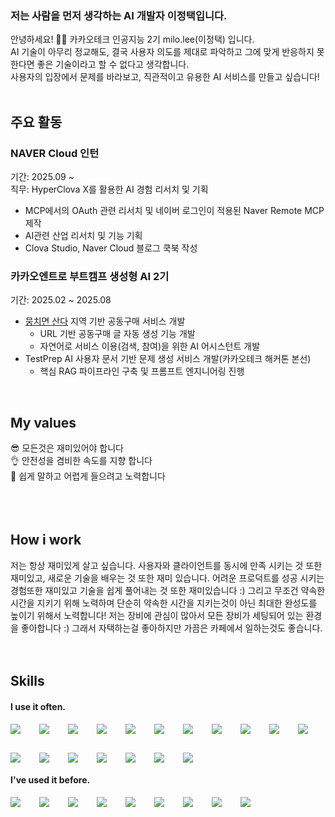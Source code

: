 ### 저는 사람을 먼저 생각하는 AI 개발자 이정택입니다.

안녕하세요! 🙋‍♂️ 카카오테크 인공지능 2기 milo.lee(이정택) 입니다.   
AI 기술이 아무리 정교해도, 결국 사용자 의도를 제대로 파악하고 그에 맞게 반응하지 못한다면 좋은 기술이라고 할 수 없다고 생각합니다.  
사용자의 입장에서 문제를 바라보고, 직관적이고 유용한 AI 서비스를 만들고 싶습니다!
<br />
<br />
## 주요 활동

### **NAVER Cloud 인턴**
기간: 2025.09 ~  
직무: HyperClova X를 활용한 AI 경험 리서치 및 기획
- MCP에서의 OAuth 관련 리서치 및 네이버 로그인이 적용된 Naver Remote MCP 제작
- AI관련 산업 리서치 및 기능 기획
- Clova Studio, Naver Cloud 블로그 쿡북 작성

### **카카오엔트로 부트캠프 생성형 AI 2기**
기간: 2025.02 ~ 2025.08
- [뭉치면 산다](https://dev.moongsan.com/) 지역 기반 공동구매 서비스 개발
  - URL 기반 공동구매 글 자동 생성 기능 개발
  - 자연어로 서비스 이용(검색, 참여)을 위한 AI 어시스턴트 개발
- TestPrep AI 사용자 문서 기반 문제 생성 서비스 개발(카카오테크 해커톤 본선)
  - 핵심 RAG 파이프라인 구축 및 프롬프트 엔지니어링 진행


<br />

## My values

😎 모든것은 재미있어야 합니다<br />
👌 안전성을 겸비한 속도를 지향 합니다<br />
🦻 쉽게 말하고 어렵게 들으려고 노력합니다<br />
<br />
<br />
<br />
## How i work
저는 항상 재미있게 살고 싶습니다. 사용자와 클라이언트를 동시에 만족 시키는 것 또한 재미있고, 새로운 기술을 배우는 것 또한 재미 있습니다. 어려운 프로덕트를 성공 시키는 경험또한 재미있고 기술을 쉽게 풀어내는 것 또한 재미있습니다 :) 그리고 무조건 약속한 시간을 지키기 위해 노력하며 단순히 약속한 시간을 지키는것이 아닌 최대한 완성도를 높이기 위해서 노력합니다!
저는 장비에 관심이 많아서 모든 장비가 세팅되어 있는 환경을 좋아합니다 :) 그래서 자택하는걸 좋아하지만 가끔은 카페에서 일하는것도 좋습니다.
<br />
<br />
<br />
## Skills
#### I use it often.
<div style="display:flex;gap:30px;flex-wrap:wrap;">
  <img src="https://img.shields.io/badge/Python-3776AB?style=for-the-badge&logo=python&logoColor=white">
  <img src="https://img.shields.io/badge/LangGraph-FF6B6B?style=for-the-badge&logoColor=white">
  <img src="https://img.shields.io/badge/LangChain-1C3C3C?style=for-the-badge&logo=langchain&logoColor=white">
  <img src="https://img.shields.io/badge/LangSmith-4ECDC4?style=for-the-badge&logoColor=white">
  <img src="https://img.shields.io/badge/Langfuse-9B59B6?style=for-the-badge&logoColor=white">
  <img src="https://img.shields.io/badge/RAG-FF6B6B?style=for-the-badge&logoColor=white">
  <img src="https://img.shields.io/badge/Hugging_Face-FFD21E?style=for-the-badge&logo=huggingface&logoColor=black">
  <img src="https://img.shields.io/badge/Vertex_AI-4285F4?style=for-the-badge&logo=google-cloud&logoColor=white">
  <img src="https://img.shields.io/badge/MCP-2ECC71?style=for-the-badge&logoColor=white">
  <img src="https://img.shields.io/badge/FastMCP-00D9FF?style=for-the-badge&logoColor=white">
  <img src="https://img.shields.io/badge/PyTorch-EE4C2C?style=for-the-badge&logo=pytorch&logoColor=white">
  <img src="https://img.shields.io/badge/FastAPI-009688?style=for-the-badge&logo=fastapi&logoColor=white">
  <img src="https://img.shields.io/badge/Pandas-150458?style=for-the-badge&logo=pandas&logoColor=white">
  <img src="https://img.shields.io/badge/Scikit--learn-F7931E?style=for-the-badge&logo=scikit-learn&logoColor=white">
  <img src="https://img.shields.io/badge/Git-F05032?style=for-the-badge&logo=git&logoColor=white">
  <img src="https://img.shields.io/badge/Docker-2496ED?style=for-the-badge&logo=docker&logoColor=white">
  <img src="https://img.shields.io/badge/PostgreSQL-336791?style=for-the-badge&logo=postgresql&logoColor=white">
  <img src="https://img.shields.io/badge/QGIS-589632?style=for-the-badge&logo=qgis&logoColor=white">
</div>

#### I've used it before.
<div style="display:flex;gap:30px;flex-wrap:wrap;">
  <img src="https://img.shields.io/badge/Dify-6C5CE7?style=for-the-badge&logoColor=white">
  <img src="https://img.shields.io/badge/vLLM-8A2BE2?style=for-the-badge&logoColor=white">
  <img src="https://img.shields.io/badge/Transformers-FFD21E?style=for-the-badge&logo=huggingface&logoColor=black">
  <img src="https://img.shields.io/badge/PEFT-FF6B35?style=for-the-badge&logoColor=white">
  <img src="https://img.shields.io/badge/🦙_Ollama-000000?style=for-the-badge&logoColor=white">
  <img src="https://img.shields.io/badge/MySQL-4479A1?style=for-the-badge&logo=mysql&logoColor=white">
  <img src="https://img.shields.io/badge/ArcGIS-2F5F8F?style=for-the-badge&logoColor=white">
  <img src="https://img.shields.io/badge/Google_Cloud-4285F4?style=for-the-badge&logo=google-cloud&logoColor=white">
  <img src="https://img.shields.io/badge/AWS_EC2-FF9900?style=for-the-badge&logo=amazon-ec2&logoColor=white">
</div>
<br />
<br />
<br />

<!-- Copyright ⓒ startupcode yaro -->
